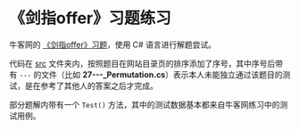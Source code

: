 # 《剑指offer》习题练习

牛客网的 [《剑指offer》习题](https://www.nowcoder.com/ta/coding-interviews)，使用 C# 语言进行解题尝试。

代码在 [src](./src) 文件夹内，按照题目在网站目录页的排序添加了序号，其中序号后带有 `---` 的文件（比如 **27---_Permutation.cs**）表示本人未能独立通过该题目的测试，是在参考了其他人的答案之后才完成。

部分题解内带有一个 `Test()` 方法，其中的测试数据基本都来自牛客网练习中的测试用例。
